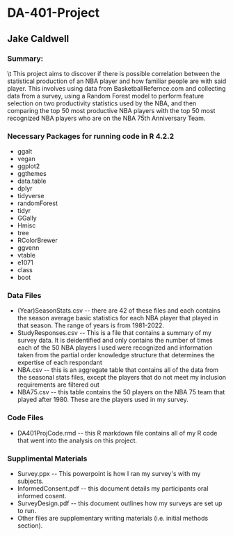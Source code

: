 # DA-401-Project
## Jake Caldwell

### Summary:
\t This project aims to discover if there is possible correlation between the statistical production of an NBA player and how familiar people are with said player. This involves using data from BasketballRefernce.com and collecting data from a survey, using a Random Forest model to perform feature selection on two productivity statistics used by the NBA, and then comparing the top 50 most productive NBA players with the top 50 most recognized NBA players who are on the NBA 75th Anniversary Team. 

### Necessary Packages for running code in R 4.2.2
* ggalt
* vegan
* ggplot2
* ggthemes
* data.table
* dplyr
* tidyverse
* randomForest
* tidyr
* GGally
* Hmisc
* tree
* RColorBrewer
* ggvenn
* vtable
* e1071
* class
* boot

### Data Files
* (Year)SeasonStats.csv -- there are 42 of these files and each contains the season average basic statistics for each NBA player that played in that season. The range of years is from 1981-2022. 
* StudyResponses.csv -- This is a file that contains a summary of my survey data. It is deidentified and only contains the number of times each of the 50 NBA players I used were recognized and information taken from the partial order knowledge structure that determines the expertise of each respondant
* NBA.csv -- this is an aggregate table that contains all of the data from the seasonal stats files, except the players that do not meet my inclusion requirements are filtered out
* NBA75.csv -- this table contains the 50 players on the NBA 75 team that played after 1980. These are the players used in my survey. 

### Code Files
* DA401ProjCode.rmd -- this R markdown file contains all of my R code that went into the analysis on this project. 

### Supplimental Materials
* Survey.ppx -- This powerpoint is how I ran my survey's with my subjects.
* InformedConsent.pdf -- this document details my participants oral informed cosent.
* SurveyDesign.pdf -- this document outlines how my surveys are set up to run.
* Other files are supplementary writing materials (i.e. initial methods section). 
